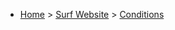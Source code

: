 * [Home](https://oren.github.io) > [Surf Website](https://oren.github.io/surf) > [Conditions](https://oren.github.io/surf/conditions)


